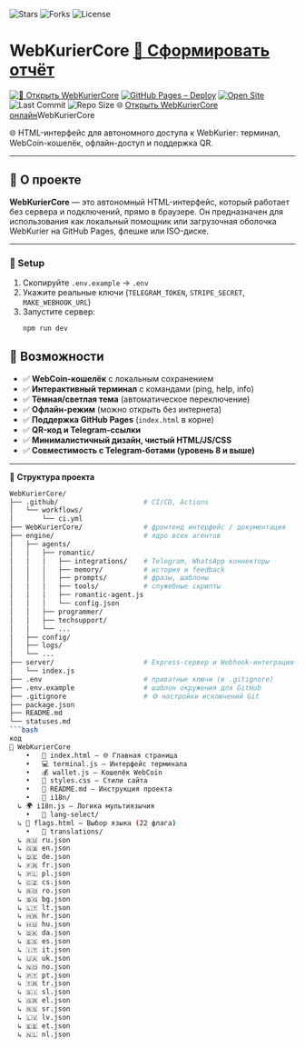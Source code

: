 ![Stars](https://img.shields.io/github/stars/Vladislav6410/WebKurierCore?style=social)
![Forks](https://img.shields.io/github/forks/Vladislav6410/WebKurierCore?style=social)
![License](https://img.shields.io/github/license/Vladislav6410/WebKurierCore)
# WebKurierCore <a class="btn-primary" href="report-ui.html">📄 Сформировать отчёт</a>
[![🚀 Открыть WebKurierCore](https://img.shields.io/badge/🚀_Открыть_WebKurierCore-0a84ff?style=for-the-badge)](https://vladislav6410.github.io/WebKurierCore/)
[![GitHub Pages – Deploy](https://github.com/vladislav6410/WebKurierCore/actions/workflows/pages.yml/badge.svg)](https://github.com/vladislav6410/WebKurierCore/actions/workflows/pages.yml)
[![Open Site](https://img.shields.io/badge/Open%20Site-Live-brightgreen)](https://vladislav6410.github.io/WebKurierCore/)
![Last Commit](https://img.shields.io/github/last-commit/vladislav6410/WebKurierCore)
![Repo Size](https://img.shields.io/github/repo-size/vladislav6410/WebKurierCore)
🌐 [Открыть WebKurierCore онлайн](https://vladislav6410.github.io/WebKurierCore/)WebKurierCore

🌐 HTML-интерфейс для автономного доступа к WebKurier: терминал, WebCoin-кошелёк, офлайн-доступ и поддержка QR.

---

## 🚀 О проекте

**WebKurierCore** — это автономный HTML-интерфейс, который работает без сервера и подключений, прямо в браузере. Он предназначен для использования как локальный помощник или загрузочная оболочка WebKurier на GitHub Pages, флешке или ISO-диске.

---
### 🔧 Setup
1. Скопируйте `.env.example` → `.env`
2. Укажите реальные ключи (`TELEGRAM_TOKEN`, `STRIPE_SECRET`, `MAKE_WEBHOOK_URL`)
3. Запустите сервер:
   ```bash
   npm run dev
## 🧩 Возможности

- ✅ **WebCoin-кошелёк** с локальным сохранением
- ✅ **Интерактивный терминал** с командами (ping, help, info)
- ✅ **Тёмная/светлая тема** (автоматическое переключение)
- ✅ **Офлайн-режим** (можно открыть без интернета)
- ✅ **Поддержка GitHub Pages** (`index.html` в корне)
- ✅ **QR-код и Telegram-ссылки**
- ✅ **Минималистичный дизайн, чистый HTML/JS/CSS**
- ✅ **Совместимость с Telegram-ботами (уровень 8 и выше)**

---
📂 **Структура проекта**

```bash
WebKurierCore/
├── .github/                     # CI/CD, Actions
│   └── workflows/
│       └── ci.yml
├── WebKurierCore/               # фронтенд интерфейс / документация
├── engine/                      # ядро всех агентов
│   ├── agents/
│   │   ├── romantic/
│   │   │   ├── integrations/    # Telegram, WhatsApp коннекторы
│   │   │   ├── memory/          # история и feedback
│   │   │   ├── prompts/         # фразы, шаблоны
│   │   │   ├── tools/           # служебные скрипты
│   │   │   ├── romantic-agent.js
│   │   │   └── config.json
│   │   ├── programmer/
│   │   ├── techsupport/
│   │   └── ...
│   ├── config/
│   ├── logs/
│   └── ...
├── server/                      # Express-сервер и Webhook-интеграции
│   └── index.js
├── .env                         # приватные ключи (в .gitignore)
├── .env.example                 # шаблон окружения для GitHub
├── .gitignore                   # ⚙️ настройки исключений Git
├── package.json
├── README.md
└── statuses.md
```bash
код
📂 WebKurierCore
	•	🧾 index.html — 🌐 Главная страница
	•	💻 terminal.js — Интерфейс терминала
	•	💰 wallet.js — Кошелёк WebCoin
	•	🎨 styles.css — Стили сайта
	•	📘 README.md — Инструкция проекта
	•	📁 i18n/
  ↳ 🌍 i18n.js — Логика мультиязычия
	•	📁 lang-select/
  ↳ 🚩 flags.html — Выбор языка (22 флага)
	•	📁 translations/
  ↳ 🇷🇺 ru.json
  ↳ 🇬🇧 en.json
  ↳ 🇩🇪 de.json
  ↳ 🇫🇷 fr.json
  ↳ 🇵🇱 pl.json
  ↳ 🇨🇿 cs.json
  ↳ 🇷🇴 ro.json
  ↳ 🇧🇬 bg.json
  ↳ 🇱🇹 lt.json
  ↳ 🇭🇷 hr.json
  ↳ 🇭🇺 hu.json
  ↳ 🇩🇰 da.json
  ↳ 🇪🇸 es.json
  ↳ 🇮🇹 it.json
  ↳ 🇺🇦 uk.json
  ↳ 🇳🇴 no.json
  ↳ 🇵🇹 pt.json
  ↳ 🇹🇷 tr.json
  ↳ 🇸🇮 sl.json
  ↳ 🇬🇷 el.json
  ↳ 🇷🇸 sr.json
  ↳ 🇱🇻 lv.json
  ↳ 🇪🇪 et.json
  ↳ 🇳🇱 nl.json
